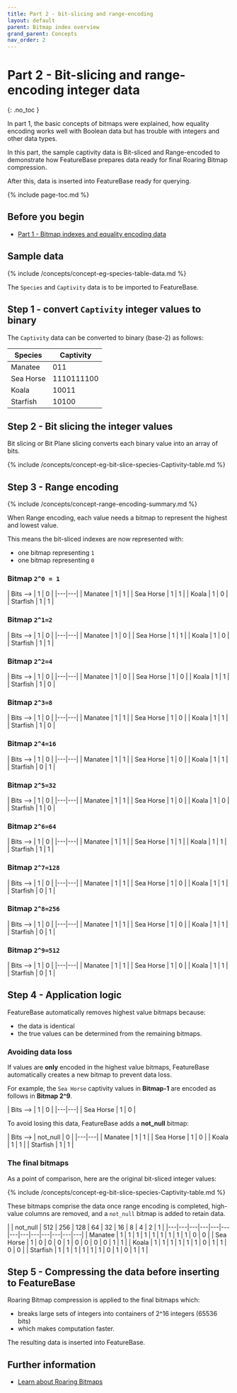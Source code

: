 ```yaml
---
title: Part 2 - bit-slicing and range-encoding
layout: default
parent: Bitmap index overview
grand_parent: Concepts
nav_order: 2
---
```


# Part 2 - Bit-slicing and range-encoding integer data
{: .no_toc }

In part 1, the basic concepts of bitmaps were explained, how equality encoding works well with Boolean data but has trouble with integers and other data types.

In this part, the sample captivity data is Bit-sliced and Range-encoded to demonstrate how FeatureBase prepares data ready for final Roaring Bitmap compression.

After this, data is inserted into FeatureBase ready for querying.

{% include page-toc.md %}

## Before you begin

* [Part 1 - Bitmap indexes and equality encoding data](/docs/concepts/concept-pt1-bitmap-index)

## Sample data

{% include /concepts/concept-eg-species-table-data.md %}

The `Species` and `Captivity` data is to be imported to FeatureBase.

## Step 1 - convert `Captivity` integer values to binary

The `Captivity` data can be converted to binary (base-2) as follows:

| Species | Captivity |
|---|---|
| Manatee | 011 |
| Sea Horse | 1110111100 |
| Koala | 10011 |
| Starfish | 10100 |

## Step 2 - Bit slicing the integer values

Bit slicing or Bit Plane slicing converts each binary value into an array of bits.

{% include /concepts/concept-eg-bit-slice-species-Captivity-table.md %}

## Step 3 - Range encoding

{% include /concepts/concept-range-encoding-summary.md %}

When Range encoding, each value needs a bitmap to represent the highest and lowest value.

This means the bit-sliced indexes are now represented with:
* one bitmap representing `1`
* one bitmap representing `0`

### Bitmap `2^0 = 1`

| Bits --> | 1 | 0 |
|---|---|
| Manatee | 1 | 1 |
| Sea Horse | 1 | 1 |
| Koala | 1 | 0 |
| Starfish | 1 | 1 |

### Bitmap `2^1=2`

| Bits --> | 1 | 0 |
|---|---|
| Manatee | 1 | 0 |
| Sea Horse | 1 | 1 |
| Koala | 1 | 0 |
| Starfish | 1 | 1 |

### Bitmap `2^2=4`

| Bits --> | 1 | 0 |
|---|---|
| Manatee | 1 | 0 |
| Sea Horse | 1 | 0 |
| Koala | 1 | 1 |
| Starfish | 1 | 0 |

### Bitmap `2^3=8`

| Bits --> | 1 | 0 |
|---|---|
| Manatee | 1 | 1 |
| Sea Horse | 1 | 0 |
| Koala | 1 | 1 |
| Starfish | 1 | 0 |

### Bitmap `2^4=16`

| Bits --> | 1 | 0 |
|---|---|
| Manatee | 1 | 1 |
| Sea Horse | 1 | 0 |
| Koala | 1 | 1 |
| Starfish | 0 | 1 |

### Bitmap `2^5=32`

| Bits --> | 1 | 0 |
|---|---|
| Manatee | 1 | 1 |
| Sea Horse | 1 | 0 |
| Koala | 1 | 0 |
| Starfish | 1 | 0 |

### Bitmap `2^6=64`

| Bits --> | 1 | 0 |
|---|---|
| Manatee | 1 | 1 |
| Sea Horse | 1 | 1 |
| Koala | 1 | 1 |
| Starfish | 1 | 1 |

### Bitmap `2^7=128`

| Bits --> | 1 | 0 |
|---|---|
| Manatee | 1 | 1 |
| Sea Horse | 1 | 0 |
| Koala | 1 | 1 |
| Starfish | 0 | 1 |

### Bitmap `2^8=256`

| Bits --> | 1 | 0 |
|---|---|
| Manatee | 1 | 1 |
| Sea Horse | 1 | 0 |
| Koala | 1 | 1 |
| Starfish | 0 | 1 |

### Bitmap `2^9=512`

| Bits --> | 1 | 0 |
|---|---|
| Manatee | 1 | 1 |
| Sea Horse | 1 | 0 |
| Koala | 1 | 1 |
| Starfish | 0 | 1 |

## Step 4 - Application logic

FeatureBase automatically removes highest value bitmaps because:
* the data is identical
* the true values can be determined from the remaining bitmaps.

### Avoiding data loss

If values are **only** encoded in the highest value bitmaps, FeatureBase automatically creates a new bitmap to prevent data loss.

For example, the `Sea Horse` captivity values in **Bitmap-1** are encoded as follows in **Bitmap 2^9**.

| Bits --> | 1 | 0 |
|---|---|
| Sea Horse | 1 | 0 |

To avoid losing this data, FeatureBase adds a **not_null** bitmap:
<!--Query -- I wonder if it actually just changes the name?-->
| Bits --> | not_null | 0 |
|---|---|
| Manatee | 1 | 1 |
| Sea Horse | 1 | 0 |
| Koala | 1 | 1 |
| Starfish | 1 | 1 |

### The final bitmaps

As a point of comparison, here are the original bit-sliced integer values:

{% include /concepts/concept-eg-bit-slice-species-Captivity-table.md %}

These bitmaps comprise the data once range encoding is completed, high-value columns are removed, and a `not_null` bitmap is added to retain data.

|  | not_null | 512 | 256 | 128 | 64 | 32 | 16 | 8 | 4 | 2 | 1 |
|---|---|---|---|---|---|---|---|---|---|---|---|---|
| Manatee | 1 | 1 | 1 | 1 | 1 | 1 | 1 | 1 | 1 | 0 | 0 |
| Sea Horse | 1 | 0 | 0 | 0 | 1 | 0 | 0 | 0 | 0 | 1 | 1 |
| Koala | 1 | 1 | 1 | 1 | 1 | 1 | 0 | 1 | 1 | 0 | 0 |
| Starfish | 1 | 1 | 1 | 1 | 1 | 1 | 0 | 1 | 0 | 1 | 1 |

## Step 5 - Compressing the data before inserting to FeatureBase

Roaring Bitmap compression is applied to the final bitmaps which:
* breaks large sets of integers into containers of 2^16 integers (65536 bits)
* which makes computation faster.

The resulting data is inserted into FeatureBase.

## Further information

* [Learn about Roaring Bitmaps](https://roaringbitmap.org/about/)
